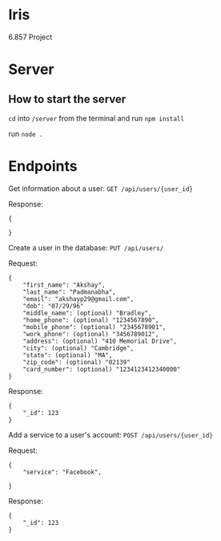# Iris

6.857 Project

# Server

## How to start the server

`cd` into `/server` from the terminal and run `npm install`

run `node .`

# Endpoints

Get information about a user: `GET /api/users/{user_id}`

Response:

```
{
	
}
```

Create a user in the database: `PUT /api/users/`

Request:

```
{
	"first_name": "Akshay",
	"last_name": "Padmanabha",
	"email": "akshayp29@gmail.com",
	"dob": "07/29/96"
	"middle_name": (optional) "Bradley",
	"home_phone": (optional) "1234567890",
	"mobile_phone": (optional) "2345678901",
	"work_phone": (optional) "3456789012",
	"address": (optional) "410 Memorial Drive",
	"city": (optional) "Cambridge",
	"state": (optional) "MA",
	"zip_code": (optional) "02139"
	"card_number": (optional) "1234123412340000"
}
```

Response:

```
{
	"_id": 123
}
```

Add a service to a user's account: `POST /api/users/{user_id}`

Request:

```
{
	"service": "Facebook",
	
}
```

Response:

```
{
	"_id": 123
}
```